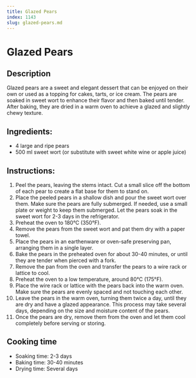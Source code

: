 ```yaml
---
title: Glazed Pears
index: 1143
slug: glazed-pears.md
---
```


# Glazed Pears

## Description
Glazed pears are a sweet and elegant dessert that can be enjoyed on their own or used as a topping for cakes, tarts, or ice cream. The pears are soaked in sweet wort to enhance their flavor and then baked until tender. After baking, they are dried in a warm oven to achieve a glazed and slightly chewy texture.

## Ingredients:
- 4 large and ripe pears
- 500 ml sweet wort (or substitute with sweet white wine or apple juice)

## Instructions:
1. Peel the pears, leaving the stems intact. Cut a small slice off the bottom of each pear to create a flat base for them to stand on.
2. Place the peeled pears in a shallow dish and pour the sweet wort over them. Make sure the pears are fully submerged. If needed, use a small plate or weight to keep them submerged. Let the pears soak in the sweet wort for 2-3 days in the refrigerator.
3. Preheat the oven to 180°C (350°F).
4. Remove the pears from the sweet wort and pat them dry with a paper towel.
5. Place the pears in an earthenware or oven-safe preserving pan, arranging them in a single layer.
6. Bake the pears in the preheated oven for about 30-40 minutes, or until they are tender when pierced with a fork.
7. Remove the pan from the oven and transfer the pears to a wire rack or lattice to cool.
8. Preheat the oven to a low temperature, around 80°C (175°F).
9. Place the wire rack or lattice with the pears back into the warm oven. Make sure the pears are evenly spaced and not touching each other.
10. Leave the pears in the warm oven, turning them twice a day, until they are dry and have a glazed appearance. This process may take several days, depending on the size and moisture content of the pears.
11. Once the pears are dry, remove them from the oven and let them cool completely before serving or storing.

## Cooking time
- Soaking time: 2-3 days
- Baking time: 30-40 minutes
- Drying time: Several days
